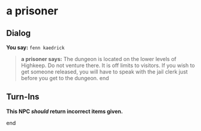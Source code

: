 # a prisoner
## Dialog

**You say:** `fenn kaedrick`



>**a prisoner says:** The dungeon is located on the lower levels of Highkeep. Do not venture there. It is off limits to visitors. If you wish to get someone released, you will have to speak with the jail clerk just before you get to the dungeon.
end

## Turn-Ins



**This NPC *should* return incorrect items given.**

end